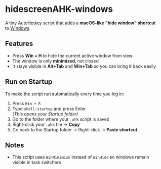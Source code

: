 # hidescreenAHK-windows

A tiny [AutoHotkey](https://www.autohotkey.com/) script that adds a **macOS-like "hide window" shortcut** to [Windows](https://www.microsoft.com/windows).

## Features
- Press **Win + H** to hide the current active window from view
- The window is only **minimized**, not closed
- It stays visible in **Alt+Tab** and **Win+Tab** so you can bring it back easily

## Run on Startup
To make the script run automatically every time you log in:

1. Press `Win + R`
2. Type `shell:startup` and press Enter  
   *(This opens your Startup folder)*
3. Go to the folder where your `.ahk` script is saved
4. Right-click your `.ahk` file → **Copy**
5. Go back to the Startup folder → Right-click → **Paste shortcut**

## Notes
- This script uses `WinMinimize` instead of `WinHide` so windows remain visible in task switchers
